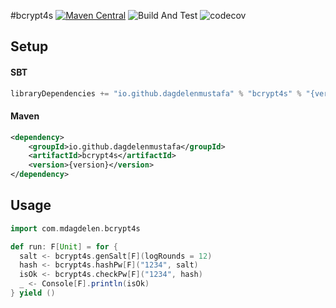#bcrypt4s
[![Maven Central](https://maven-badges.herokuapp.com/maven-central/io.github.dagdelenmustafa/bcrypt4s/badge.svg)](https://maven-badges.herokuapp.com/maven-central/io.github.dagdelenmustafa/bcrypt4s)
![Build And Test](https://github.com/dagdelenmustafa/bcrypt4s/actions/workflows/build-test.yml/badge.svg)
![codecov](https://codecov.io/github/dagdelenmustafa/bcrypt4s/branch/main/graph/badge.svg?token=AQ61AS4SJ5)


## Setup

#### SBT
```scala
libraryDependencies += "io.github.dagdelenmustafa" % "bcrypt4s" % "{version}"
```

#### Maven
```xml
<dependency>
    <groupId>io.github.dagdelenmustafa</groupId>
    <artifactId>bcrypt4s</artifactId>
    <version>{version}</version>
</dependency>
```

## Usage
```scala
import com.mdagdelen.bcrypt4s

def run: F[Unit] = for {
  salt <- bcrypt4s.genSalt[F](logRounds = 12)
  hash <- bcrypt4s.hashPw[F]("1234", salt)
  isOk <- bcrypt4s.checkPw[F]("1234", hash)
  _ <- Console[F].println(isOk)
} yield ()
```
